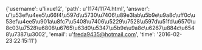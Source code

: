 {'username': u'lixue12', 'path': u'1174/1174.html', 'answer': u'\u53ef\u4ee5\u66f4\u597d\u5730\u7406\u89e3lab\u5b9e\u9a8c\uff0c\u53ef\u4ee5\u901a\u8fc7\u5408\u7406\u5229\u7528\u597d\u51fd\u6570\u8c03\u7528\u6808\u6765\u63d0\u5347\u5b9e\u9a8c\u6267\u884c\u6548\u7387\u3002', 'email': u'freda9435@hotmail.com', 'time': '2016-02-23:22:15:11'}